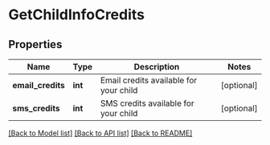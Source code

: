 # GetChildInfoCredits

## Properties
Name | Type | Description | Notes
------------ | ------------- | ------------- | -------------
**email_credits** | **int** | Email credits available for your child | [optional] 
**sms_credits** | **int** | SMS credits available for your child | [optional] 

[[Back to Model list]](../README.md#documentation-for-models) [[Back to API list]](../README.md#documentation-for-api-endpoints) [[Back to README]](../README.md)


